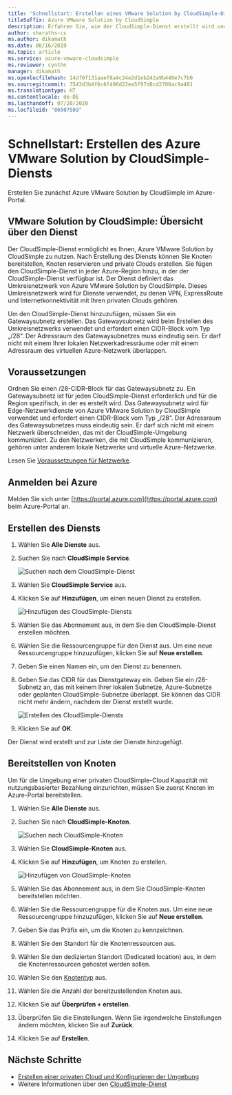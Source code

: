 ```yaml
---
title: 'Schnellstart: Erstellen eines VMware Solution by CloudSimple-Diensts'
titleSuffix: Azure VMware Solution by CloudSimple
description: Erfahren Sie, wie der CloudSimple-Dienst erstellt wird und wie Knoten gekauft und reserviert werden.
author: sharaths-cs
ms.author: dikamath
ms.date: 08/16/2019
ms.topic: article
ms.service: azure-vmware-cloudsimple
ms.reviewer: cynthn
manager: dikamath
ms.openlocfilehash: 14df0f131aaef8a4c24e2d1eb242a9b440e7c7b0
ms.sourcegitcommit: 3543d3b4f6c6f496d22ea5f97d8cd2700ac9a481
ms.translationtype: HT
ms.contentlocale: de-DE
ms.lasthandoff: 07/20/2020
ms.locfileid: "86507589"
---
```

# <a name="quickstart---create-azure-vmware-solution-by-cloudsimple-service"></a>Schnellstart: Erstellen des Azure VMware Solution by CloudSimple-Diensts

Erstellen Sie zunächst Azure VMware Solution by CloudSimple im Azure-Portal.

## <a name="vmware-solution-by-cloudsimple---service-overview"></a>VMware Solution by CloudSimple: Übersicht über den Dienst

Der CloudSimple-Dienst ermöglicht es Ihnen, Azure VMware Solution by CloudSimple zu nutzen.  Nach Erstellung des Diensts können Sie Knoten bereitstellen, Knoten reservieren und private Clouds erstellen.  Sie fügen den CloudSimple-Dienst in jeder Azure-Region hinzu, in der der CloudSimple-Dienst verfügbar ist.  Der Dienst definiert das Umkreisnetzwerk von Azure VMware Solution by CloudSimple.  Dieses Umkreisnetzwerk wird für Dienste verwendet, zu denen VPN, ExpressRoute und Internetkonnektivität mit Ihren privaten Clouds gehören.

Um den CloudSimple-Dienst hinzuzufügen, müssen Sie ein Gatewaysubnetz erstellen. Das Gatewaysubnetz wird beim Erstellen des Umkreisnetzwerks verwendet und erfordert einen CIDR-Block vom Typ „/28“. Der Adressraum des Gatewaysubnetzes muss eindeutig sein. Er darf nicht mit einem Ihrer lokalen Netzwerkadressräume oder mit einem Adressraum des virtuellen Azure-Netzwerk überlappen.

## <a name="before-you-begin"></a>Voraussetzungen

Ordnen Sie einen /28-CIDR-Block für das Gatewaysubnetz zu.  Ein Gatewaysubnetz ist für jeden CloudSimple-Dienst erforderlich und für die Region spezifisch, in der es erstellt wird. Das Gatewaysubnetz wird für Edge-Netzwerkdienste von Azure VMware Solution by CloudSimple verwendet und erfordert einen CIDR-Block vom Typ „/28“. Der Adressraum des Gatewaysubnetzes muss eindeutig sein. Er darf sich nicht mit einem Netzwerk überschneiden, das mit der CloudSimple-Umgebung kommuniziert.  Zu den Netzwerken, die mit CloudSimple kommunizieren, gehören unter anderem lokale Netzwerke und virtuelle Azure-Netzwerke.

Lesen Sie [Voraussetzungen für Netzwerke](cloudsimple-network-checklist.md). 

## <a name="sign-in-to-azure"></a>Anmelden bei Azure

Melden Sie sich unter [https://portal.azure.com](https://portal.azure.com) beim Azure-Portal an.

## <a name="create-the-service"></a>Erstellen des Diensts

1. Wählen Sie **Alle Dienste** aus.
2. Suchen Sie nach **CloudSimple Service**.

    ![Suchen nach dem CloudSimple-Dienst](media/create-cloudsimple-service-search.png)

3. Wählen Sie **CloudSimple Service** aus.
4. Klicken Sie auf **Hinzufügen**, um einen neuen Dienst zu erstellen.

    ![Hinzufügen des CloudSimple-Diensts](media/create-cloudsimple-service-add.png)

5. Wählen Sie das Abonnement aus, in dem Sie den CloudSimple-Dienst erstellen möchten.
6. Wählen Sie die Ressourcengruppe für den Dienst aus. Um eine neue Ressourcengruppe hinzuzufügen, klicken Sie auf **Neue erstellen**.
7. Geben Sie einen Namen ein, um den Dienst zu benennen.
8. Geben Sie das CIDR für das Dienstgateway ein. Geben Sie ein /28-Subnetz an, das mit keinem Ihrer lokalen Subnetze, Azure-Subnetze oder geplanten CloudSimple-Subnetze überlappt. Sie können das CIDR nicht mehr ändern, nachdem der Dienst erstellt wurde.

    ![Erstellen des CloudSimple-Diensts](media/create-cloudsimple-service.png)

9. Klicken Sie auf **OK**.

Der Dienst wird erstellt und zur Liste der Dienste hinzugefügt.

## <a name="provision-nodes"></a>Bereitstellen von Knoten

Um für die Umgebung einer privaten CloudSimple-Cloud Kapazität mit nutzungsbasierter Bezahlung einzurichten, müssen Sie zuerst Knoten im Azure-Portal bereitstellen.

1. Wählen Sie **Alle Dienste** aus.
2. Suchen Sie nach **CloudSimple-Knoten**.

    ![Suchen nach CloudSimple-Knoten](media/create-cloudsimple-node-search.png)

3. Wählen Sie **CloudSimple-Knoten** aus.
4. Klicken Sie auf **Hinzufügen**, um Knoten zu erstellen.

    ![Hinzufügen von CloudSimple-Knoten](media/create-cloudsimple-node-add.png)

5. Wählen Sie das Abonnement aus, in dem Sie CloudSimple-Knoten bereitstellen möchten.
6. Wählen Sie die Ressourcengruppe für die Knoten aus. Um eine neue Ressourcengruppe hinzuzufügen, klicken Sie auf **Neue erstellen**.
7. Geben Sie das Präfix ein, um die Knoten zu kennzeichnen.
8. Wählen Sie den Standort für die Knotenressourcen aus.
9. Wählen Sie den dedizierten Standort (Dedicated location) aus, in dem die Knotenressourcen gehostet werden sollen.
10. Wählen Sie den [Knotentyp](cloudsimple-node.md) aus.
11. Wählen Sie die Anzahl der bereitzustellenden Knoten aus.
12. Klicken Sie auf **Überprüfen + erstellen**.
13. Überprüfen Sie die Einstellungen. Wenn Sie irgendwelche Einstellungen ändern möchten, klicken Sie auf **Zurück**.
14. Klicken Sie auf **Erstellen**.

## <a name="next-steps"></a>Nächste Schritte

* [Erstellen einer privaten Cloud und Konfigurieren der Umgebung](quickstart-create-private-cloud.md)
* Weitere Informationen über den [CloudSimple-Dienst](./cloudsimple-service.md)
